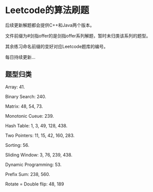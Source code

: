 # Leetcode的算法刷题

后续更新解题都会提供C++和Java两个版本。

文件前缀为#剑指offer的是剑指offer系列解题，暂时未归类该系列的题型。

其余练习命名前缀的变好对应Leetcode题库的编号。

每日持续更新...

## 题型归类

Array: 41.

Binary Search: 240.

Matrix: 48, 54, 73.

Monotonic Cueue: 239.

Hash Table: 1, 3, 49, 128, 438.

Two Pointers: 11, 15, 42, 160, 283.

Sorting: 56.

Sliding Window: 3, 76, 239, 438.

Dynamic Programming: 53.

Prefix Sum: 238, 560.

Rotate = Double flip: 48, 189